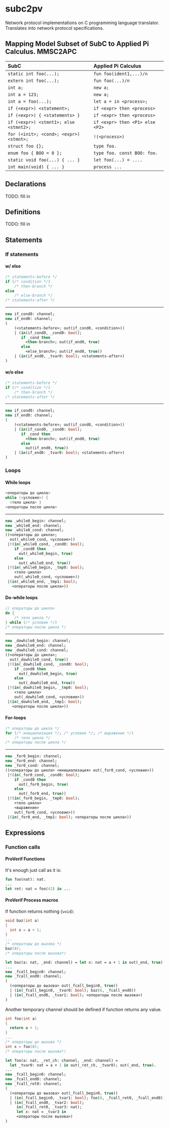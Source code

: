 # subc2pv

Network protocol implementations on C programming language translator.
Translates into network protocol specifications.

## Mapping Model Subset of SubC to Applied Pi Calculus. MMSC2APC

| SubC                                    | Applied Pi Calculus               |
| :-------------------------------------- | :-------------------------------- |
| `static int foo(...);`                  | `fun foo(ident1,...)/n`           |
| `extern int foo(...);`                  | `fun foo(...)/n`                  |
| `int a;`                                | `new a;`                          |
| `int a = 123;`                          | `new a;`                          |
| `int a = foo(...);`                     | `let a = in <process>;`           |
| `if (<expr>) <statement>;`              | `if <expr> then <process>`        |
| `if (<expr>) { <statements> }`          | `if <expr> then <process>`        |
| `if (<expr>) <stmnt1>; else <stmnt2>;`  | `if <expr> then <P1> else <P2>`   |
| `for (<init>; <cond>; <expr>) <stmnt>;` | `!(<process>)`                    |
| `struct foo {};`                        | `type foo.`                       |
| `enum foo { BOO = 0 };`                 | `type foo. const BOO: foo.`       |
| `static void foo(...) { ... }`          | `let foo(...) = ....`             |
| `int main(void) { ... }`                | `process ...`                     |

## Declarations

TODO: fill in

## Definitions

TODO: fill in

## Statements

### If statements

#### w/ else

```c
/* statements-before */
if (/* condition */)
    /* then-branch */
else
    /* else-branch */
/* statements-after */
```
---
```ocaml
new if_cond0: channel;
new if_end0: channel;
(
    (<statements-before>; out(if_cond0, <condition>))
    | (in(if_cond0, _cond0: bool);
       if _cond then
         <then-branch>; out(if_end0, true)
       else
         <else_branch>; out(if_end0, true))
    | (in(if_end0, _tvar0: bool); <statements-after>)
)
```

#### w/o else

```c
/* statements-before */
if (/* condition */)
    /* then-branch */
/* statements-after */
```
---
```ocaml
new if_cond0: channel;
new if_end0: channel;
(
    (<statements-before>; out(if_cond0, <condition>))
    | (in(if_cond0, _cond0: bool);
       if _cond then
         <then-branch>; out(if_end0, true)
       else
         out(if_end0, true))
    | (in(if_end0: _tvar0: bool); <statements-after>)
)
```

### Loops

#### While loops

```c
<операторы до цикла>
while (<условие>) {
  <тело цикла> }
<операторы после цикла>
```
---
```ocaml
new _while0_begin: channel;
new _while0_end: channel;
new _while0_cond: channel;
((<операторы до цикла>;
  out(_while0_cond, <условие>))
 |!(in(_while0_cond, _cond0: bool);
    if _cond0 then
      out(_while0_begin, true)
    else
      out(_while0_end, true))
 |!(in(_while0_begin, _tmp0: bool);
    <тело цикла>
    out(_while0_cond, <условие>))
 |(in(_while0_end, _tmp1: bool);
   <операторы после цикла>))
```

#### Do-while loops

```c
// операторы до цикла>
do {
    /* тело цикла */
} while (/* условие */)
/* операторы после цикла */
```
---
```ocaml
new _dowhile0_begin: channel;
new _dowhile0_end: channel;
new _dowhile0_cond: channel;
((<операторы до цикла>;
  out(_dowhile0_cond, true))
 |!(in(_dowhile0_cond, _cond0: bool);
    if _cond0 then
      out(_dowhile0_begin, true)
    else
      out(_dowhile0_end, true))
 |!(in(_dowhile0_begin, _tmp0: bool);
    <тело цикла>
    out(_dowhile0_cond, <условие>))
 |(in(_dowhile0_end, _tmp1: bool);
   <операторы после цикла>))
```

#### For-loops

```c
/* операторы до цикла */
for (/* инициализация */; /* условие */; /* выражение */)
    /* тело цикла */
/* операторы после цикла */
```
---
```ocaml
new _for0_begin: channel;
new _for0_end: channel;
new _for0_cond: channel;
((<операторы до цикла> <инициализация> out(_for0_cond, <условие>))
 |!(in(_for0_cond, _cond0: bool);
    if _cond0 then
      out(_for0_begin, true)
    else
      out(_for0_end, true))
 |!(in(_for0_begin, _tmp0: bool);
    <тело цикла>
    <выражение>
    out(_for0_cond, <условие>))
 |(in(_for0_end, _tmp1: bool); <операторы после цикла>))
```

## Expressions

### Function calls

#### ProVerif Functions

It's enough just call as it is:

```ocaml
fun foo(nat): nat.
...
let ret: nat = foo(42) in ...
```

#### ProVerif Process macros

If function returns nothing (`void`):

```c
void baz(int a)
{
  int x = a + 1;
}
...
/* операторы до вызова */
baz(8);
/* операторы после вызова*/
```

```ocaml
let baz(a: nat, _end: channel) = let x: nat = a + 1 in out(_end, true).
...
new _fcall_begin0: channel;
new _fcall_end0: channel;
(
  (<операторы до вызова> out(_fcall_begin0, true))
  | (in(_fcall_begin0, _tvar0: bool); baz(8, _fcall_end0))
  | (in(_fcall_end0, _tvar1: bool); <операторы после вызова>)
)
```

Another temporary channel should be defined if function returns any value.

```c
int foo(int a)
{
  return a + 1;
}
...
/* операторы до вызова */
int x = foo(8);
/* операторы после вызова*/
```

```ocaml
let foo(a: nat, _ret_ch: channel, _end: channel) =
  let _tvar0: nat = a + 1 in out(_ret_ch, _tvar0); out(_end, true).
...
new _fcall_begin0: channel;
new _fcall_end0: channel;
new _fcall_ret0: channel;
(
  (<операторы до вызова> out(_fcall_begin0, true))
  | (in(_fcall_begin0, _tvar1: bool); foo(8, _fcall_ret0, _fcall_end0))
  | (in(_fcall_end0, _tvar2: bool);
     in(_fcall_ret0, _tvar3: nat);
     let x: nat = _tvar3 in
     <операторы после вызова>)
)
```
